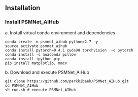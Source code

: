  ## Installation


### Install PSMNet_AIHub

a. Install virtual conda environment and dependencies

```shell
conda create -n psmnet_aihub python=2.7 -y
source activate psmnet_aihub
conda install pytorch=0.4.1 cuda90 torchvision  -c pytorch
conda install -c anaconda pillow
conda install ipython pip
pip install matplotlib, mmcv
```

b. Download and execute PSMNet_AIHub

```shell
git clone https://github.com/parkkibaek/PSMNet_AIHub.git
cd PSMNet_AIHub
sh run.sh # execute PSMNet_AIHub
```



